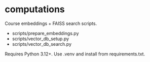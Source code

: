# computations

Course embeddings + FAISS search scripts.

- scripts/prepare_embeddings.py
- scripts/vector_db_setup.py
- scripts/vector_db_search.py

Requires Python 3.12+. Use .venv and install from requirements.txt.
